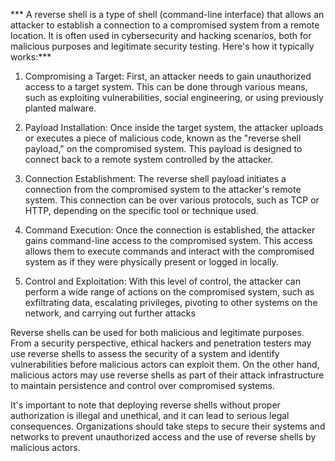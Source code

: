 *** A reverse shell is a type of shell (command-line interface) that allows an attacker to establish a connection to a compromised system from a remote location. It is often used in cybersecurity and hacking scenarios, both for malicious purposes and legitimate security testing. Here's how it typically works:***

1. Compromising a Target: First, an attacker needs to gain unauthorized access to a target system. This can be done through various means, such as exploiting vulnerabilities, social engineering, or using previously planted malware.

2. Payload Installation: Once inside the target system, the attacker uploads or executes a piece of malicious code, known as the "reverse shell payload," on the compromised system. This payload is designed to connect back to a remote system controlled by the attacker.

3. Connection Establishment: The reverse shell payload initiates a connection from the compromised system to the attacker's remote system. This connection can be over various protocols, such as TCP or HTTP, depending on the specific tool or technique used.

4. Command Execution: Once the connection is established, the attacker gains command-line access to the compromised system. This access allows them to execute commands and interact with the compromised system as if they were physically present or logged in locally.

5. Control and Exploitation: With this level of control, the attacker can perform a wide range of actions on the compromised system, such as exfiltrating data, escalating privileges, pivoting to other systems on the network, and carrying out further attacks

Reverse shells can be used for both malicious and legitimate purposes. From a security perspective, ethical hackers and penetration testers may use reverse shells to assess the security of a system and identify vulnerabilities before malicious actors can exploit them. On the other hand, malicious actors may use reverse shells as part of their attack infrastructure to maintain persistence and control over compromised systems.

It's important to note that deploying reverse shells without proper authorization is illegal and unethical, and it can lead to serious legal consequences. Organizations should take steps to secure their systems and networks to prevent unauthorized access and the use of reverse shells by malicious actors.


